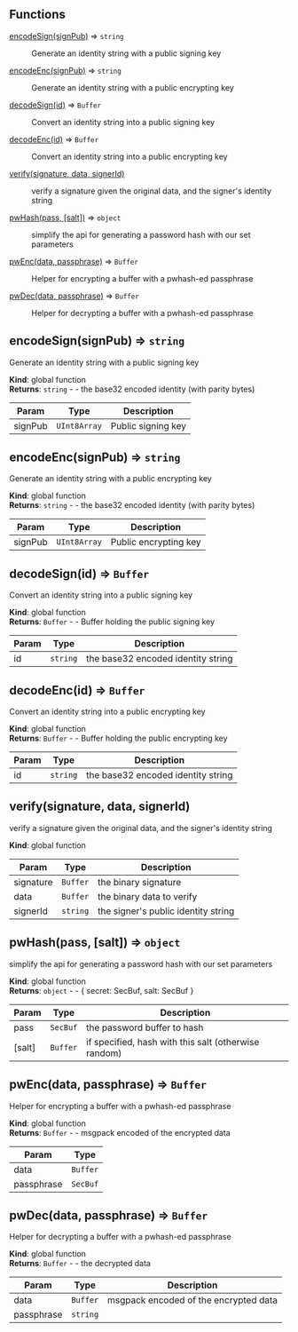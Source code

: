 ## Functions

<dl>
<dt><a href="#encodeSign">encodeSign(signPub)</a> ⇒ <code>string</code></dt>
<dd><p>Generate an identity string with a public signing key</p>
</dd>
<dt><a href="#encodeEnc">encodeEnc(signPub)</a> ⇒ <code>string</code></dt>
<dd><p>Generate an identity string with a public encrypting key</p>
</dd>
<dt><a href="#decodeSign">decodeSign(id)</a> ⇒ <code>Buffer</code></dt>
<dd><p>Convert an identity string into a public signing key</p>
</dd>
<dt><a href="#decodeEnc">decodeEnc(id)</a> ⇒ <code>Buffer</code></dt>
<dd><p>Convert an identity string into a public encrypting key</p>
</dd>
<dt><a href="#verify">verify(signature, data, signerId)</a></dt>
<dd><p>verify a signature given the original data, and the signer&#39;s identity string</p>
</dd>
<dt><a href="#pwHash">pwHash(pass, [salt])</a> ⇒ <code>object</code></dt>
<dd><p>simplify the api for generating a password hash with our set parameters</p>
</dd>
<dt><a href="#pwEnc">pwEnc(data, passphrase)</a> ⇒ <code>Buffer</code></dt>
<dd><p>Helper for encrypting a buffer with a pwhash-ed passphrase</p>
</dd>
<dt><a href="#pwDec">pwDec(data, passphrase)</a> ⇒ <code>Buffer</code></dt>
<dd><p>Helper for decrypting a buffer with a pwhash-ed passphrase</p>
</dd>
</dl>

<a name="encodeSign"></a>

## encodeSign(signPub) ⇒ <code>string</code>
Generate an identity string with a public signing key

**Kind**: global function  
**Returns**: <code>string</code> - - the base32 encoded identity (with parity bytes)  

| Param | Type | Description |
| --- | --- | --- |
| signPub | <code>UInt8Array</code> | Public signing key |

<a name="encodeEnc"></a>

## encodeEnc(signPub) ⇒ <code>string</code>
Generate an identity string with a public encrypting key

**Kind**: global function  
**Returns**: <code>string</code> - - the base32 encoded identity (with parity bytes)  

| Param | Type | Description |
| --- | --- | --- |
| signPub | <code>UInt8Array</code> | Public encrypting key |

<a name="decodeSign"></a>

## decodeSign(id) ⇒ <code>Buffer</code>
Convert an identity string into a public signing key

**Kind**: global function  
**Returns**: <code>Buffer</code> - - Buffer holding the public signing key  

| Param | Type | Description |
| --- | --- | --- |
| id | <code>string</code> | the base32 encoded identity string |

<a name="decodeEnc"></a>

## decodeEnc(id) ⇒ <code>Buffer</code>
Convert an identity string into a public encrypting key

**Kind**: global function  
**Returns**: <code>Buffer</code> - - Buffer holding the public encrypting key  

| Param | Type | Description |
| --- | --- | --- |
| id | <code>string</code> | the base32 encoded identity string |

<a name="verify"></a>

## verify(signature, data, signerId)
verify a signature given the original data, and the signer's identity string

**Kind**: global function  

| Param | Type | Description |
| --- | --- | --- |
| signature | <code>Buffer</code> | the binary signature |
| data | <code>Buffer</code> | the binary data to verify |
| signerId | <code>string</code> | the signer's public identity string |

<a name="pwHash"></a>

## pwHash(pass, [salt]) ⇒ <code>object</code>
simplify the api for generating a password hash with our set parameters

**Kind**: global function  
**Returns**: <code>object</code> - - { secret: SecBuf, salt: SecBuf }  

| Param | Type | Description |
| --- | --- | --- |
| pass | <code>SecBuf</code> | the password buffer to hash |
| [salt] | <code>Buffer</code> | if specified, hash with this salt (otherwise random) |

<a name="pwEnc"></a>

## pwEnc(data, passphrase) ⇒ <code>Buffer</code>
Helper for encrypting a buffer with a pwhash-ed passphrase

**Kind**: global function  
**Returns**: <code>Buffer</code> - - msgpack encoded of the encrypted data  

| Param | Type |
| --- | --- |
| data | <code>Buffer</code> | 
| passphrase | <code>SecBuf</code> | 

<a name="pwDec"></a>

## pwDec(data, passphrase) ⇒ <code>Buffer</code>
Helper for decrypting a buffer with a pwhash-ed passphrase

**Kind**: global function  
**Returns**: <code>Buffer</code> - - the decrypted data  

| Param | Type | Description |
| --- | --- | --- |
| data | <code>Buffer</code> | msgpack encoded of the encrypted data |
| passphrase | <code>string</code> |  |

